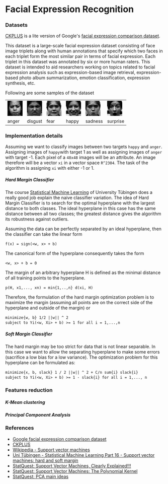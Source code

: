 # Facial Expression Recognition

### Datasets

[CKPLUS](https://www.kaggle.com/shawon10/ckplus) is a lite version of Google's [facial expression comparison dataset](https://research.google/tools/datasets/google-facial-expression/).

This dataset is a large-scale facial expression dataset consisting of face image triplets along with human annotations that specify which two faces in each triplet 
form the most similar pair in terms of facial expression. Each triplet in this dataset was annotated by six or more human raters. This dataset is intended to aid researchers working on 
topics related to facial expression analysis such as expression-based image retrieval, expression-based photo album summarization, emotion classification, expression synthesis, etc.

Following are some samples of the dataset

<table style="width:100%">
  <tr>
    <td><img src="data/anger/S022_005_00000032.png"></td>
    <td><img src="data/disgust/S005_001_00000010.png"></td>
    <td><img src="data/fear/S011_003_00000013.png"></td>
    <td><img src="data/happy/S010_006_00000014.png"></td>
    <td><img src="data/sadness/S011_002_00000021.png"></td>
    <td><img src="data/surprise/S010_002_00000013.png"></td>
  </tr>
  <tr>
    <td>anger</td>
    <td>disgust</td>
    <td>fear</td>
    <td>happy</td>
    <td>sadness</td>
    <td>surprise</td>
  </tr>
</table>

### Implementation details

Assuming we want to classify images between two targets `happy` and `anger`. Assigning images of `happy`with target 1 as well 
as assigning images of `anger` with target -1. Each pixel of a `48x48` images will be an attribute. An image therefore 
will be a vector `xi` in a vector space `R^2304`. The task of the algorithm is assigning `xi` with either -1 or 1.  

##### Hard Margin Classifier 

The course [Statistical Machine Learning](https://www.youtube.com/watch?v=0cZwSzsE-UA&list=PL05umP7R6ij2XCvrRzLokX6EoHWaGA2cC&index=18) of University Tübingen 
does a really good job explain the naive classifier variation. The idea of Hard Margin Classifier is to search for the 
optimal hyperplane with the largest distance to both classes. The ideal hyperplane in this case has the same distance between
all two classes; the greatest distance gives the algorithm its robustness against outliers.   

Assuming the data can be perfectly separated by an ideal hyperplane, then the classifier can take the linear form

```
f(x) = sign(<w, x> + b)
```

The canonical form of the hyperplane consequently takes the form

```
<w, x> + b = 0
```

The margin of an arbitrary hyperplane H is defined as the minimal distance of all training points to the hyperplane.

```
p(H, x1,..., xn) = min{1,..,n} d(xi, H)
```

Therefore, the formulation of the hard margin optimization problem is to maximize the margin (assuming all points 
are on the correct side of the hyperplane and outside of the margin) or 

```
minimize{w, b} 1/2 ||w|| ^ 2
subject to Yi(<w, Xi> + b) >= 1 for all i = 1,...,n
``` 

##### Soft Margin Classifier 

The hard margin may be too strict for data that is not linear separable. In this case we want to allow the separating
hyperplane to make some errors (sacrifice a low bias for a low variance). The optimization problem for this hyperplane 
can be formulated as:

```
minimize{x, b, slack} 1 / 2 ||w|| ^ 2 + C/n sum{i} slack{i}
subject to Yi(<w, Xi> + b) >= 1 - slack{i} for all i = 1,..., n 
```

### Features reduction

##### K-Mean clustering

##### Principal Component Analysis

### References
- [Google facial expression comparison dataset](https://research.google/tools/datasets/google-facial-expression/)
- [CKPLUS](https://www.kaggle.com/shawon10/ckplus)
- [Wikipedia - Support vector machines](https://de.wikipedia.org/wiki/Support_Vector_Machine)
- [Uni Tübingen - Statistical Machine Learning Part 16 - Support vector machines: hard and soft margin](https://www.youtube.com/watch?v=0cZwSzsE-UA&list=PL05umP7R6ij2XCvrRzLokX6EoHWaGA2cC&index=18)
- [StatQuest: Support Vector Machines, Clearly Explained!!!](https://www.youtube.com/watch?v=efR1C6CvhmE)
- [StatQuest: Support Vector Machines: The Polynomial Kernel](https://www.youtube.com/watch?v=Toet3EiSFcM)
- [StatQuest: PCA main ideas](https://www.youtube.com/watch?v=HMOI_lkzW08)